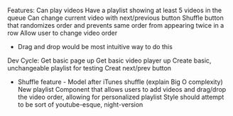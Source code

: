 

Features:
Can play videos
Have a playlist showing at least 5 videos in the queue
Can change current video with next/previous button
Shuffle button that randomizes order and prevents same order from appearing twice
in a row
Allow user to change video order
 - Drag and drop would be most intuitive way to do this

Dev Cycle:
Get basic page up
Get basic video player up
Create basic, unchangeable playlist for testing
Creat next/prev button
* Shuffle feature - Model after iTunes shuffle (explain Big O complexity)
New playlist Component that allows users to add videos and drag/drop the video order, allowing for personalized playlist
Style should attempt to be sort of youtube-esque, night-version
